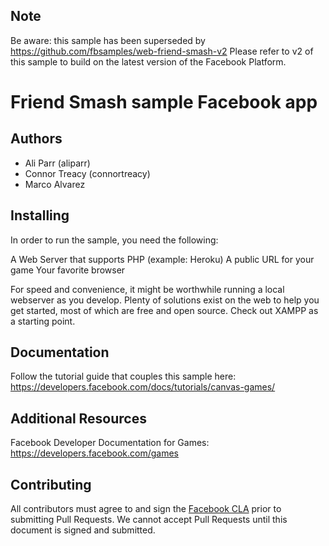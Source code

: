 ## Note

Be aware: this sample has been superseded by https://github.com/fbsamples/web-friend-smash-v2 
Please refer to v2 of this sample to build on the latest version of the Facebook Platform.


# Friend Smash sample Facebook app

## Authors

* Ali Parr (aliparr)
* Connor Treacy (connortreacy)
* Marco Alvarez

## Installing

In order to run the sample, you need the following:

A Web Server that supports PHP (example: Heroku)
A public URL for your game
Your favorite browser

For speed and convenience, it might be worthwhile running a local webserver as you develop. Plenty of solutions exist on the web to help you get started, most of which are free and open source. Check out XAMPP as a starting point.

## Documentation

Follow the tutorial guide that couples this sample here: https://developers.facebook.com/docs/tutorials/canvas-games/


## Additional Resources

Facebook Developer Documentation for Games: https://developers.facebook.com/games

## Contributing

All contributors must agree to and sign the [Facebook CLA](https://developers.facebook.com/opensource/cla) prior to submitting Pull Requests. We cannot accept Pull Requests until this document is signed and submitted.
